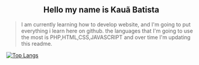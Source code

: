 <h2 style="text-align: center;">Hello my name is Kauã Batista</h2>
<blockquote>
	I am currently learning how to develop website,
	and I'm going to put everything i learn here on github.
	the languages that I'm going to use the most is PHP,HTML,CSS,JAVASCRIPT
	and over time I'm updating this readme.
</blockquote>


[![Top Langs](https://github-readme-stats.vercel.app/api/top-langs/?username=Kojin01&layout=compact&theme=radical)](https://github.com/Kojin01/github-readme-stats)
